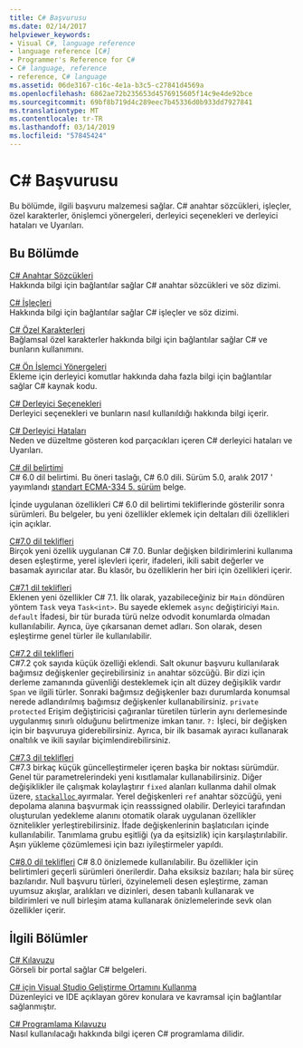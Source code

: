 ```yaml
---
title: C# Başvurusu
ms.date: 02/14/2017
helpviewer_keywords:
- Visual C#, language reference
- language reference [C#]
- Programmer's Reference for C#
- C# language, reference
- reference, C# language
ms.assetid: 06de3167-c16c-4e1a-b3c5-c27841d4569a
ms.openlocfilehash: 6862ae72b235653d4576915605f14c9e4de92bce
ms.sourcegitcommit: 69bf8b719d4c289eec7b45336d0b933dd7927841
ms.translationtype: MT
ms.contentlocale: tr-TR
ms.lasthandoff: 03/14/2019
ms.locfileid: "57845424"
---
```

# <a name="c-reference"></a>C# Başvurusu
Bu bölümde, ilgili başvuru malzemesi sağlar. C# anahtar sözcükleri, işleçler, özel karakterler, önişlemci yönergeleri, derleyici seçenekleri ve derleyici hataları ve Uyarıları.  
  
## <a name="in-this-section"></a>Bu Bölümde  
 [C# Anahtar Sözcükleri](../../csharp/language-reference/keywords/index.md)  
 Hakkında bilgi için bağlantılar sağlar C# anahtar sözcükleri ve söz dizimi.  
  
 [C# İşleçleri](../../csharp/language-reference/operators/index.md)  
 Hakkında bilgi için bağlantılar sağlar C# işleçler ve söz dizimi.  

 [C# Özel Karakterleri](../../csharp/language-reference/tokens/index.md)  
 Bağlamsal özel karakterler hakkında bilgi için bağlantılar sağlar C# ve bunların kullanımını.  

 [C# Ön İşlemci Yönergeleri](../../csharp/language-reference/preprocessor-directives/index.md)  
 Ekleme için derleyici komutlar hakkında daha fazla bilgi için bağlantılar sağlar C# kaynak kodu.  
  
 [C# Derleyici Seçenekleri](../../csharp/language-reference/compiler-options/index.md)  
 Derleyici seçenekleri ve bunların nasıl kullanıldığı hakkında bilgi içerir.  
  
 [C# Derleyici Hataları](../../csharp/language-reference/compiler-messages/index.md)  
 Neden ve düzeltme gösteren kod parçacıkları içeren C# derleyici hataları ve Uyarıları.  
  
 [C# dil belirtimi](../../../_csharplang/spec/introduction.md)  
 C# 6.0 dil belirtimi. Bu öneri taslağı, C# 6.0 dili. Sürüm 5.0, aralık 2017 ' yayımlandı [standart ECMA-334 5. sürüm](https://www.ecma-international.org/publications/files/ECMA-ST/ECMA-334.pdf) belge.

İçinde uygulanan özellikleri C# 6.0 dil belirtimi tekliflerinde gösterilir sonra sürümleri. Bu belgeler, bu yeni özellikler eklemek için deltaları dili özellikleri için açıklar. 

 [C#7.0 dil teklifleri](../../../_csharplang/proposals/csharp-7.0/pattern-matching.md)  
 Birçok yeni özellik uygulanan C# 7.0. Bunlar değişken bildirimlerini kullanıma desen eşleştirme, yerel işlevleri içerir, ifadeleri, ikili sabit değerler ve basamak ayırıcılar atar. Bu klasör, bu özelliklerin her biri için özellikleri içerir.
  
 [C#7.1 dil teklifleri](../../../_csharplang/proposals/csharp-7.1/async-main.md)  
 Eklenen yeni özellikler C# 7.1. İlk olarak, yazabileceğiniz bir `Main` döndüren yöntem `Task` veya `Task<int>`. Bu sayede eklemek `async` değiştiriciyi `Main`. `default` İfadesi, bir tür burada türü nelze odvodit konumlarda olmadan kullanılabilir. Ayrıca, üye çıkarsanan demet adları. Son olarak, desen eşleştirme genel türler ile kullanılabilir.

 [C#7.2 dil teklifleri](../../../_csharplang/proposals/csharp-7.2/readonly-ref.md)  
 C#7.2 çok sayıda küçük özelliği eklendi. Salt okunur başvuru kullanılarak bağımsız değişkenler geçirebilirsiniz `in` anahtar sözcüğü. Bir dizi için derleme zamanında güvenliği desteklemek için alt düzey değişiklik vardır `Span` ve ilgili türler. Sonraki bağımsız değişkenler bazı durumlarda konumsal nerede adlandırılmış bağımsız değişkenler kullanabilirsiniz. `private protected` Erişim değiştiricisi çağıranlar türetilen türlerin aynı derlemesinde uygulanmış sınırlı olduğunu belirtmenize imkan tanır. `?:` İşleci, bir değişken için bir başvuruya giderebilirsiniz. Ayrıca, bir ilk basamak ayıracı kullanarak onaltılık ve ikili sayılar biçimlendirebilirsiniz.   

 [C#7.3 dil teklifleri](../../../_csharplang/proposals/csharp-7.3/blittable.md)  
 C#7.3 birkaç küçük güncelleştirmeler içeren başka bir noktası sürümdür. Genel tür parametrelerindeki yeni kısıtlamalar kullanabilirsiniz. Diğer değişiklikler ile çalışmak kolaylaştırır `fixed` alanları kullanma dahil olmak üzere, [ `stackalloc` ](./keywords/stackalloc.md) ayırmalar. Yerel değişkenleri `ref` anahtar sözcüğü, yeni depolama alanına başvurmak için reasssigned olabilir. Derleyici tarafından oluşturulan yedekleme alanını otomatik olarak uygulanan özellikler öznitelikler yerleştirebilirsiniz. İfade değişkenlerinin başlatıcıları içinde kullanılabilir. Tanımlama grubu eşitliği (ya da eşitsizlik) için karşılaştırılabilir. Aşırı yükleme çözümlemesi için bazı iyileştirmeler yapıldı.
  
 [C#8.0 dil teklifleri](../../../_csharplang/proposals/csharp-8.0/nullable-reference-types.md) C# 8.0 önizlemede kullanılabilir. Bu özellikler için belirtimleri geçerli sürümleri önerilerdir. Daha eksiksiz bazıları; hala bir süreç bazılarıdır. Null başvuru türleri, özyinelemeli desen eşleştirme, zaman uyumsuz akışlar, aralıkları ve dizinleri, desen tabanlı kullanarak ve bildirimleri ve null birleşim atama kullanarak önizlemelerinde sevk olan özellikler içerir.
  
## <a name="related-sections"></a>İlgili Bölümler  

 [C# Kılavuzu](../../csharp/index.md)  
 Görseli bir portal sağlar C# belgeleri.  
  
 [C# için Visual Studio Geliştirme Ortamını Kullanma](/visualstudio/csharp-ide/using-the-visual-studio-development-environment-for-csharp)  
 Düzenleyici ve IDE açıklayan görev konulara ve kavramsal için bağlantılar sağlanmıştır.  
  
 [C# Programlama Kılavuzu](../../csharp/programming-guide/index.md)  
 Nasıl kullanılacağı hakkında bilgi içeren C# programlama dilidir.
